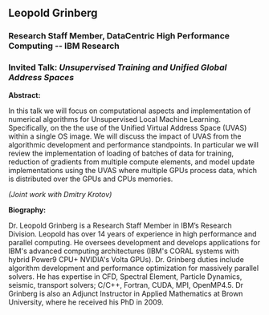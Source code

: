 ## Leopold Grinberg

### Research Staff Member, DataCentric High Performance Computing -- IBM Research

### Invited Talk:  *Unsupervised Training and Unified Global Address Spaces*

**Abstract:**

In this talk we will focus on computational aspects and implementation of numerical algorithms for Unsupervised Local Machine Learning. Specifically, on the the use of the Unified Virtual Address Space (UVAS) within a single OS image. We will discuss the impact of UVAS from the algorithmic development and performance standpoints. In particular we will review the implementation of loading of batches of data for training, reduction of gradients from multiple compute elements, and model update implementations using the UVAS where multiple GPUs process data, which is distributed over the GPUs and CPUs memories.

*(Joint work with Dmitry Krotov)*

**Biography:**

Dr. Leopold Grinberg is a Research Staff Member in IBM’s Research Division. 
Leopold has over 14 years of experience in high performance and parallel computing. He oversees development and develops applications for IBM's advanced computing architectures (IBM's CORAL systems with hybrid Power9 CPU+ NVIDIA's Volta GPUs). Dr. Grinberg duties include algorithm development and performance optimization for massively parallel solvers. He has expertise in CFD, Spectral Element, Particle Dynamics, seismic, transport solvers; C/C++, Fortran, CUDA, MPI, OpenMP4.5.  Dr Grinberg is also an Adjunct Instructor in Applied Mathematics at Brown University, where he received his PhD in 2009.

